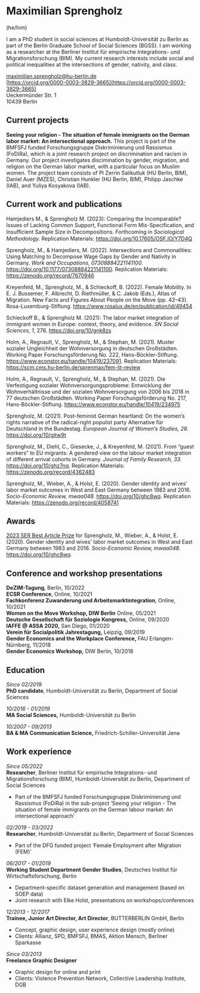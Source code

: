 # Maximilian Sprengholz
(he/him)

I am a PhD student in social sciences at Humboldt-Universität zu Berlin as part of the Berlin Graduate School of Social Sciences (BGSS). I am working as a researcher at the Berliner Institut für empirische Integrations- und Migrationsforschung (BIM). My current research interests include social and political inequalities at the intersections of gender, nativity, and class.

[maximilian.sprengholz@hu-berlin.de](mailto:maximilian.sprengholz@hu-berlin.de)<br />
[https://orcid.org/0000-0003-3829-3665](https://orcid.org/0000-0003-3829-3665)<br />
Ueckermünder Str. 1 <br />
10439 Berlin


## Current projects

__Seeing your religion - The situation of female immigrants on the German labor market: An intersectional approach.__ This project is part of the BMFSFJ funded Forschungsgruppe Diskriminierung und Rassismus (FoDiRa), which is a joint research project on discrimination and racism in Germany. Our project investigates discimination by gender, migration, and religion on the German labor market, with a particular focus on Muslim women. The project team consists of PI Zerrin Salikutluk (HU Berlin, BIM), Daniel Auer (MZES), Christian Hunkler (HU Berlin, BIM), Philipp Jaschke (IAB), and Yuliya Kosyakova (IAB).


## Current work and publications

Hamjediers M., & Sprengholz M. (2023): Comparing the Incomparable? Issues of Lacking Common Support, Functional Form Mis-Specification, and Insuﬀicient Sample Size in Decompositions. Forthcoming in _Sociological Methodology._ Replication Materials: https://doi.org/10.17605/OSF.IO/Y7D4Q

Sprengholz, M., & Hamjediers, M. (2022). Intersections and Commonalities: Using Matching to Decompose Wage Gaps by Gender and Nativity in Germany. _Work and Occupations, 07308884221141100._ https://doi.org/10.1177/07308884221141100. Replication Materials: https://zenodo.org/record/7670946

Kreyenfeld, M., Sprengholz, M., & Schieckoff, B. (2022). Female Mobility. In E. J. Bussemer, F. Albrecht, D. Riethmüller, & C. Jakob (Eds.), Atlas of Migration. New Facts and Figures About People on the Move (pp. 42–43). Rosa-Luxemburg-Stiftung. https://www.rosalux.de/en/publication/id/49454

Schieckoff B., & Sprengholz M. (2021): The labor market integration of immigrant women in Europe: context, theory, and evidence. _SN Social Sciences, 1_, 276. https://doi.org/10/gnk8zs

Holm, A., Regnault, V., Sprengholz, M., & Stephan, M. (2021). Muster sozialer Ungleichheit der Wohnversorgung in deutschen Großstädten. Working Paper Forschungsförderung No. 222, Hans-Böckler-Stiftung. https://www.econstor.eu/handle/10419/237091. Replication Materials: https://scm.cms.hu-berlin.de/sprenmax/fem-lit-review

Holm, A., Regnault, V., Sprengholz, M., & Stephan, M. (2021). Die Verfestigung sozialer Wohnversorgungsprobleme: Entwicklung der Wohnverhältnisse und der sozialen Wohnversorgung von 2006 bis 2018 in 77 deutschen Großstädten. Working Paper Forschungsförderung No. 217, Hans-Böckler-Stiftung. https://www.econstor.eu/handle/10419/234975

Sprengholz, M. (2021). Post-feminist German heartland: On the women’s rights narrative of the radical-right populist party Alternative für Deutschland in the Bundestag. _European Journal of Women’s Studies, 28._ https://doi.org/10/gjtw9t

Sprengholz, M., Diehl, C., Giesecke, J., & Kreyenfeld, M. (2021). From “guest workers” to EU migrants: A gendered view on the labour market integration of different arrival cohorts in Germany. _Journal of Family Research, 33._ https://doi.org/10/ghz7nq. Replication Materials: https://zenodo.org/record/4362483

Sprengholz, M., Wieber, A., & Holst, E. (2020). Gender identity and wives’ labor market outcomes in West and East Germany between 1983 and 2016. _Socio-Economic Review, mwaa048._ https://doi.org/10/ghc8wq. Replication Materials: https://zenodo.org/record/4058741


## Awards

[2023 SER Best Article Prize](https://sase.org/news/2023-ser-best-article-prize/) for Sprengholz, M., Wieber, A., & Holst, E. (2020). Gender identity and wives’ labor market outcomes in West and East Germany between 1983 and 2016. _Socio-Economic Review, mwaa048._ https://doi.org/10/ghc8wq.

## Conference and workshop presentations

__DeZIM-Tagung__, Berlin, 10/2022<br />
__ECSR Conference__, Online, 10/2021<br />
__Fachkonferenz Zuwanderung und Arbeitsmarktintegration__, Online, 10/2021<br />
__Women on the Move Workshop, DIW Berlin__ Online, 05/2021<br />
__Deutsche Gesellschaft für Soziologie Kongress,__ Online, 09/2020<br />
__IAFFE @ ASSA 2020,__ San Diego, 01/2020<br />
__Verein für Socialpolitik Jahrestagung,__ Leipzig, 09/2019<br />
__Gender Economics and the Workplace Conference,__ FAU Erlangen-Nürnberg, 11/2018<br />
__Gender Economics Workshop,__ DIW Berlin, 10/2018<br />


## Education

_Since 02/2019_<br />
__PhD candidate__, Humboldt-Universität zu Berlin, Department of Social Sciences

_10/2016 - 01/2019_<br />
__MA Social Sciences,__ Humboldt-Universität zu Berlin

_10/2007 - 09/2013_<br />
__BA & MA Communication Science,__ Friedrich-Schiller-Universität Jena


## Work experience
_Since 05/2022_<br />
__Researcher__, Berliner Institut für empirische Integrations- und Migrationsforschung (BIM), Humboldt-Universität zu Berlin, Department of Social Sciences
- Part of the BMFSFJ funded Forschungsgruppe Diskriminierung und Rassismus (FoDiRa) in the sub-project ‘Seeing your religion - The situation of female immigrants on the German labour market: An intersectional approach’

_02/2019 - 03/2022_<br />
__Researcher__, Humboldt-Universität zu Berlin, Department of Social Sciences
- Part of the DFG funded project ‘Female Employment after Migration (FEM)’

_06/2017 - 01/2019_<br />
__Working Student Department Gender Studies__, Deutsches Institut für Wirtschaftsforschung, Berlin
- Department-specific dataset generation and management (based on SOEP data)
- Joint research with Elke Holst, presentations on workshops/conferences

_12/2013 - 12/2017_<br />
__Trainee, Junior Art Director, Art Director__, BUTTERBERLIN GmbH, Berlin
- Concept, graphic design, user experience design (mostly online)
- Clients: Allianz, SPD, BMFSFJ, BMAS, Aktion Mensch, Berliner Sparkasse

_Since 03/2013_<br />
__Freelance Graphic Designer__
- Graphic design for online and print
- Clients: Violence Prevention Network, Collective Leadership Institute, DGB

